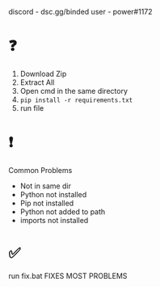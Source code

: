 discord - dsc.gg/binded
user - power#1172

# ❓
1. Download Zip
2. Extract All
3. Open cmd in the same directory
4. `pip install -r requirements.txt`
5. run file

# ❗
Common Problems

* Not in same dir
* Python not installed
* Pip not installed
* Python not added to path
* imports not installed

# ✅
run fix.bat
FIXES MOST PROBLEMS
